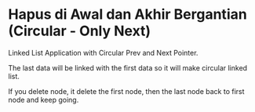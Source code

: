 # Hapus di Awal dan Akhir Bergantian (Circular - Only Next)
Linked List Application with Circular Prev and Next Pointer.

The last data will be linked with the first data so it will make circular linked list.

If you delete node, it delete the first node, then the last node back to first node and keep going.
